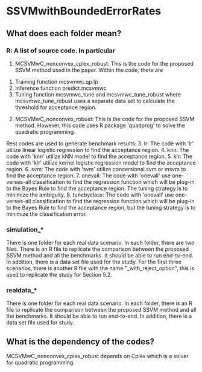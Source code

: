 # SSVMwithBoundedErrorRates

## What does each folder mean?
### R: A list of source code. In particular
1. MCSVMwC_nonconvex_cplex_robust: This is the code for the proposed SSVM method used in the paper. Within the code, there are
1) Training function mcsvmwc.qp.lp
2) Inference function predict.mcsvmwc
3) Tuning function mcsvmwc_tune and mcsvmwc_tune_robust where mcsvmwc_tune_robust uses a separate data set to calculate the threshold for acceptance region.
2. MCSVMwC_nonconvex_robust: This is the code for the proposed SSVM method. However, this code uses R package 'quadprog' to solve the quadratic programming.

Rest codes are used to generate benchmark results:
3. lr: The code with 'lr' utilize linear logistic regression to find the acceptance region.
4. knn: The code with 'knn' utilize kNN model to find the acceptance region.
5. klr: The code with 'klr' utilize kernel logistic regression model to find the acceptance region.
6. svm: The code with 'svm' utilize concersional svm or msvm to find the acceptance region.
7. onevall: The code with 'onevall' use one-verses-all classification to find the regression function which will be plug-in to the Bayes Rule to find the acceptance region. The tuning strategy is to minimize the ambiguity.
8. tunebyclass: The code with 'onevall' use one-verses-all classification to find the regression function which will be plug-in to the Bayes Rule to find the acceptance region, but the tuning strategy is to minimize the classification error. 

### simulation_* 
There is one folder for each real data scenario. In each folder, there are two files. There is an R file to replicate the comparison between the proposed SSVM method and all the benchmarks. It should be able to run end-to-end. In addition, there is a data set file used for the study. For the first three scenarios, there is another R file with the name "_with_reject_option", this is used to replicate the study for Section 5.2.

### realdata_* 
There is one folder for each real data scenario. In each folder, there is an R file to replicate the comparison between the proposed SSVM method and all the benchmarks. It should be able to run end-to-end. In addition, there is a data set file used for study.  


## What is the dependency of the codes? 
MCSVMwC_nonconvex_cplex_robust depends on Cplex which is a solver for quadratic programming. 
